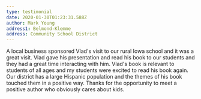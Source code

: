 ```yaml
---
type: testimonial
date: 2020-01-30T01:23:31.588Z
author: Mark Young
address1: Belmond-Klemme
address: Community School District
---
```

A local business sponsored Vlad's visit to our rural Iowa school and it was a great visit. Vlad gave his presentation and read his book to our students and they had a great time interacting with him. Vlad's book is relevant to students of all ages and my students were excited to read his book again. Our district has a large Hispanic population and the themes of his book touched them in a positive way. Thanks for the opportunity to meet a positive author who obviously cares about kids.
